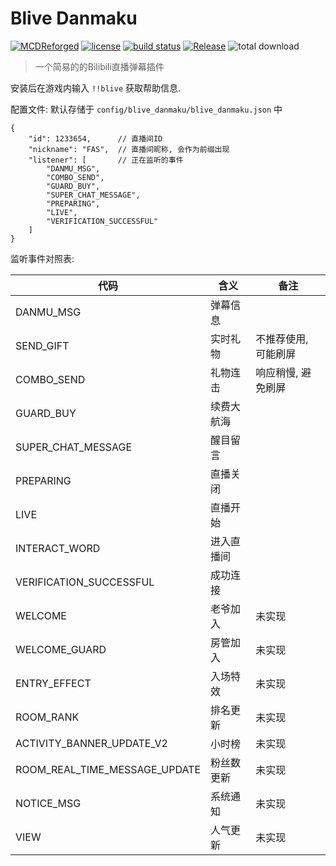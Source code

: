 # Blive Danmaku

[![MCDReforged](https://img.shields.io/badge/dynamic/json?label=MCDReforged&query=dependencies.mcdreforged&url=https%3A%2F%2Fraw.githubusercontent.com%2FFAS-Server%2Fblive_danmaku%2Fmaster%2Fmcdreforged.plugin.json&style=plastic)](https://github.com/Fallen-Breath/MCDReforged)
[![license](https://img.shields.io/github/license/FAS-Server/blive_danmaku)](https://github.com/FAS-Server/blive_danmaku/blob/main/LICENSE)
[![build status](https://img.shields.io/github/workflow/status/FAS-Server/blive_danmaku/CI%20for%20MCDR%20Plugin?label=build&style=plastic)](https://github.com/FAS-Server/blive_danmaku/actions)
[![Release](https://img.shields.io/github/v/release/FAS-Server/blive_danmaku?style=plastic)](https://github.com/FAS-Server/blive_danmaku/releases/latest)
![total download](https://img.shields.io/github/downloads/FAS-Server/blive_danmaku/total?label=total%20download&style=plastic)

> 一个简易的的Bilibili直播弹幕插件

安装后在游戏内输入 `!!blive` 获取帮助信息.

配置文件: 默认存储于 `config/blive_danmaku/blive_danmaku.json` 中
```json5
{
    "id": 1233654,      // 直播间ID
    "nickname": "FAS",  // 直播间昵称, 会作为前缀出现
    "listener": [       // 正在监听的事件
        "DANMU_MSG",
        "COMBO_SEND",
        "GUARD_BUY",
        "SUPER_CHAT_MESSAGE",
        "PREPARING",
        "LIVE",
        "VERIFICATION_SUCCESSFUL"
    ]
}
```

监听事件对照表:

| 代码                            | 含义    | 备注          |
|-------------------------------|-------|-------------|
| DANMU_MSG                     | 弹幕信息  |             |
| SEND_GIFT                     | 实时礼物  | 不推荐使用, 可能刷屏 |
| COMBO_SEND                    | 礼物连击  | 响应稍慢, 避免刷屏  |
| GUARD_BUY                     | 续费大航海 |             |
| SUPER_CHAT_MESSAGE            | 醒目留言  |             |
| PREPARING                     | 直播关闭  |             |
| LIVE                          | 直播开始  |             |
| INTERACT_WORD                 | 进入直播间 |             |
| VERIFICATION_SUCCESSFUL       | 成功连接  |             |
| WELCOME                       | 老爷加入  | 未实现         |
| WELCOME_GUARD                 | 房管加入  | 未实现         |
| ENTRY_EFFECT                  | 入场特效  | 未实现         |
| ROOM_RANK                     | 排名更新  | 未实现         |
| ACTIVITY_BANNER_UPDATE_V2     | 小时榜   | 未实现         |
| ROOM_REAL_TIME_MESSAGE_UPDATE | 粉丝数更新 | 未实现         |
| NOTICE_MSG                    | 系统通知  | 未实现         |
| VIEW                          | 人气更新  | 未实现         |


